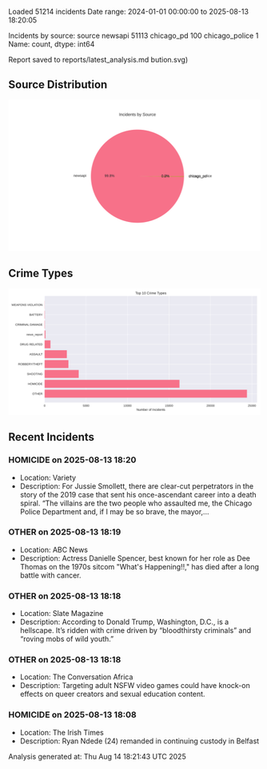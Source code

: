 
Loaded 51214 incidents
Date range: 2024-01-01 00:00:00 to 2025-08-13 18:20:05

Incidents by source:
source
newsapi           51113
chicago_pd          100
chicago_police        1
Name: count, dtype: int64

Report saved to reports/latest_analysis.md
bution.svg)

## Source Distribution
![Source Distribution](images/source_distribution.svg)

## Crime Types
![Crime Types](images/crime_types.svg)

## Recent Incidents

### HOMICIDE on 2025-08-13 18:20
- Location: Variety
- Description: For Jussie Smollett, there are clear-cut perpetrators in the story of the 2019 case that sent his once-ascendant career into a death spiral. “The villains are the two people who assaulted me, the Chicago Police Department and, if I may be so brave, the mayor,…


### OTHER on 2025-08-13 18:19
- Location: ABC News
- Description: Actress Danielle Spencer, best known for her role as Dee Thomas on the 1970s sitcom "What's Happening!!," has died after a long battle with cancer.


### OTHER on 2025-08-13 18:18
- Location: Slate Magazine
- Description: According to Donald Trump, Washington, D.C., is a hellscape. It’s ridden with crime driven by “bloodthirsty criminals” and “roving mobs of wild youth.”


### OTHER on 2025-08-13 18:18
- Location: The Conversation Africa
- Description: Targeting adult NSFW video games could have knock-on effects on queer creators and sexual education content.


### HOMICIDE on 2025-08-13 18:08
- Location: The Irish Times
- Description: Ryan Ndede (24) remanded in continuing custody in Belfast

Analysis generated at: Thu Aug 14 18:21:43 UTC 2025
